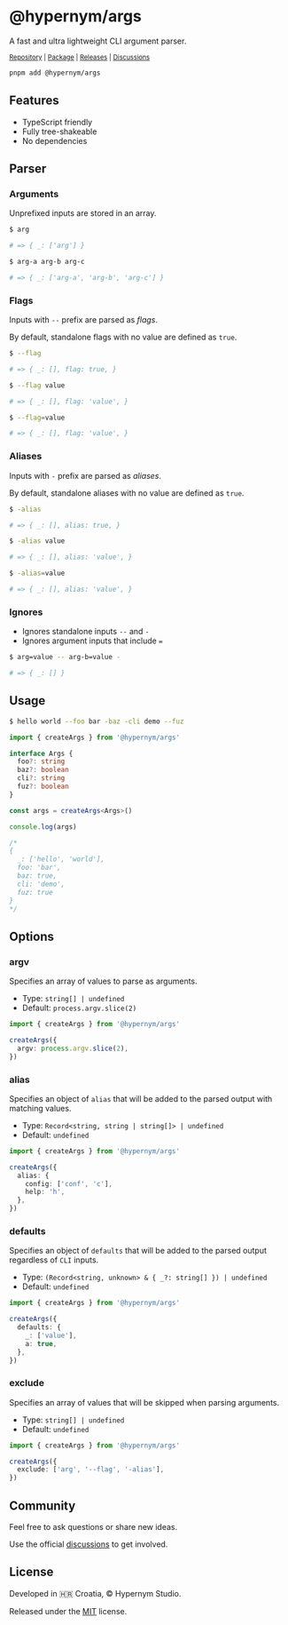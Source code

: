 # @hypernym/args

A fast and ultra lightweight CLI argument parser.

<sub><a href="https://github.com/hypernym-studio/args">Repository</a> | <a href="https://www.npmjs.com/package/@hypernym/args">Package</a> | <a href="https://github.com/hypernym-studio/args/releases">Releases</a> | <a href="https://github.com/hypernym-studio/args/discussions">Discussions</a></sub>

```sh
pnpm add @hypernym/args
```

## Features

- TypeScript friendly
- Fully tree-shakeable
- No dependencies

## Parser

### Arguments

Unprefixed inputs are stored in an array.

```sh
$ arg

# => { _: ['arg'] }
```

```sh
$ arg-a arg-b arg-c

# => { _: ['arg-a', 'arg-b', 'arg-c'] }
```

### Flags

Inputs with `--` prefix are parsed as _flags_.

By default, standalone flags with no value are defined as `true`.

```sh
$ --flag

# => { _: [], flag: true, }
```

```sh
$ --flag value

# => { _: [], flag: 'value', }
```

```sh
$ --flag=value

# => { _: [], flag: 'value', }
```

### Aliases

Inputs with `-` prefix are parsed as _aliases_.

By default, standalone aliases with no value are defined as `true`.

```sh
$ -alias

# => { _: [], alias: true, }
```

```sh
$ -alias value

# => { _: [], alias: 'value', }
```

```sh
$ -alias=value

# => { _: [], alias: 'value', }
```

### Ignores

- Ignores standalone inputs `--` and `-`
- Ignores argument inputs that include `=`

```sh
$ arg=value -- arg-b=value -

# => { _: [] }
```

## Usage

```sh
$ hello world --foo bar -baz -cli demo --fuz
```

```ts
import { createArgs } from '@hypernym/args'

interface Args {
  foo?: string
  baz?: boolean
  cli?: string
  fuz?: boolean
}

const args = createArgs<Args>()

console.log(args)

/*
{
  _: ['hello', 'world'],
  foo: 'bar',
  baz: true,
  cli: 'demo',
  fuz: true
}
*/
```

## Options

### argv

Specifies an array of values to parse as arguments.

- Type: `string[] | undefined`
- Default: `process.argv.slice(2)`

```ts
import { createArgs } from '@hypernym/args'

createArgs({
  argv: process.argv.slice(2),
})
```

### alias

Specifies an object of `alias` that will be added to the parsed output with matching values.

- Type: `Record<string, string | string[]> | undefined`
- Default: `undefined`

```ts
import { createArgs } from '@hypernym/args'

createArgs({
  alias: {
    config: ['conf', 'c'],
    help: 'h',
  },
})
```

### defaults

Specifies an object of `defaults` that will be added to the parsed output regardless of `CLI` inputs.

- Type: `(Record<string, unknown> & { _?: string[] }) | undefined`
- Default: `undefined`

```ts
import { createArgs } from '@hypernym/args'

createArgs({
  defaults: {
    _: ['value'],
    a: true,
  },
})
```

### exclude

Specifies an array of values that will be skipped when parsing arguments.

- Type: `string[] | undefined`
- Default: `undefined`

```ts
import { createArgs } from '@hypernym/args'

createArgs({
  exclude: ['arg', '--flag', '-alias'],
})
```

## Community

Feel free to ask questions or share new ideas.

Use the official [discussions](https://github.com/hypernym-studio/args/discussions) to get involved.

## License

Developed in 🇭🇷 Croatia, © Hypernym Studio.

Released under the [MIT](LICENSE.txt) license.
